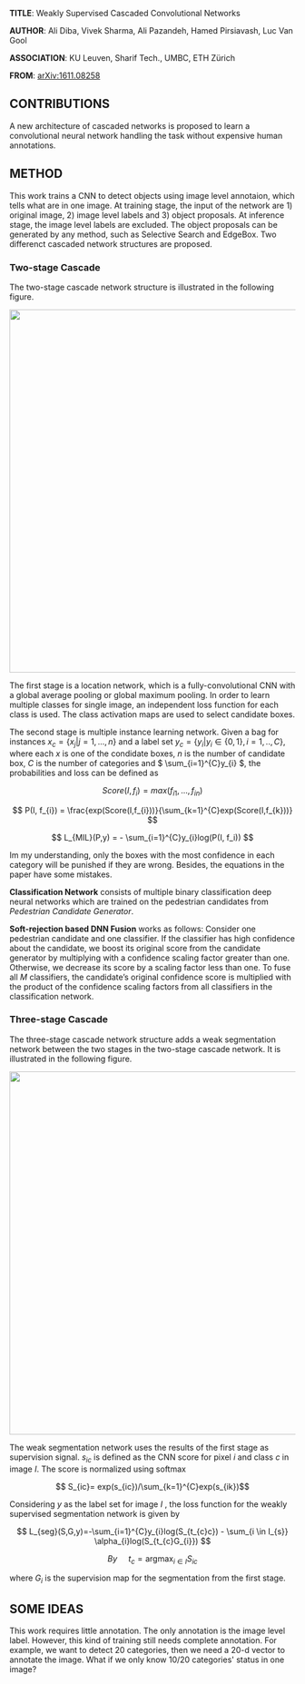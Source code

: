 **TITLE**: Weakly Supervised Cascaded Convolutional Networks

**AUTHOR**: Ali Diba, Vivek Sharma, Ali Pazandeh, Hamed Pirsiavash, Luc Van Gool

**ASSOCIATION**: KU Leuven, Sharif Tech., UMBC, ETH Zürich

**FROM**: [arXiv:1611.08258](https://arxiv.org/abs/1611.08258)

## CONTRIBUTIONS ##

A new architecture of cascaded networks is proposed to learn a convolutional neural network handling the task without
expensive human annotations.

## METHOD ##

This work trains a CNN to detect objects using image level annotaion, which tells what are in one image. At training stage, the input of the network are 1) original image, 2) image level labels and 3) object proposals. At inference stage, the image level labels are excluded. The object proposals can be generated by any method, such as Selective Search and EdgeBox. Two differenct cascaded network structures are proposed. 

### Two-stage Cascade ###

The two-stage cascade network structure is illustrated in the following figure.

<img class="img-responsive center-block" src="https://raw.githubusercontent.com/joshua19881228/my_blogs/master/Computer_Vision/Reading_Note/figures/WCCN_1.jpeg" alt="" width="640"/>

The first stage is a location network, which is a fully-convolutional CNN with a global average pooling or global maximum pooling. In order to learn multiple classes for single image, an independent loss function for each class is used. The class activation maps are used to select candidate boxes.

The second stage is multiple instance learning network. Given a bag for instances $x_{c}=\{x_{j}|j=1,...,n\}$ and a label set $y_{c}=\{y_{i}|y_{i} \in \{0,1\}, i=1,..,C \}$, where each $x$ is one of the condidate boxes, $n$ is the number of candidate box, $C$ is the number of categories and $ \sum_{i=1}^{C}y_{i} $, the probabilities and loss can be defined as 

$$ Score(I,f_{i})=max(f_{i1},...,f_{in}) $$

$$ P(I, f_{i}) = \frac{exp(Score(I,f_{i}))}{\sum_{k=1}^{C}exp(Score(I,f_{k}))} $$

$$ L_{MIL}(P,y) = - \sum_{i=1}^{C}y_{i}log(P(I, f_i)) $$

Im my understanding, only the boxes with the most confidence in each category will be punished if they are wrong. Besides, the equations in the paper have some mistakes.


**Classification Network** consists of multiple binary classification deep neural networks which are trained on the pedestrian candidates from *Pedestrian Candidate Generator*. 

**Soft-rejection based DNN Fusion** works as follows: Consider one pedestrian candidate and one classifier. If the classifier has high confidence about the candidate, we boost its original score from the candidate generator by multiplying with a confidence scaling factor greater than one. Otherwise, we decrease its score by a scaling factor less than one. To fuse all $M$ classifiers, the candidate’s original confidence score is multiplied with the product of the confidence scaling factors from all classifiers in the classification network.

### Three-stage Cascade ###

The three-stage cascade network structure adds a weak segmentation network between the two stages in the two-stage cascade network. It is illustrated in the following figure.

<img class="img-responsive center-block" src="https://raw.githubusercontent.com/joshua19881228/my_blogs/master/Computer_Vision/Reading_Note/figures/WCCN_2.jpeg" alt="" width="640"/>

The weak segmentation network uses the results of the first stage as supervision signal. $s_{ic}$ is defined as the CNN score for pixel $i$ and class $c$ in image $I$. The score is normalized using softmax

$$ S_{ic}= exp(s_{ic})/\sum_{k=1}^{C}exp(s_{ik})$$

Considering $y$ as the label set for image $I$ , the loss function for the weakly supervised segmentation network is given by 

$$ L_{seg}(S,G,y)=-\sum_{i=1}^{C}y_{i}log(S_{t_{c}c}) - \sum_{i \in I_{s}} \alpha_{i}log(S_{t_{c}G_{i}}) $$

$$ By \ \ \ \ \  t_{c} = \mathop{argmax}_{i \in I} S_{ic} $$

where $G_{i}$ is the supervision map for the segmentation from the first stage.

## SOME IDEAS ##

This work requires little annotation. The only annotation is the image level label. However, this kind of training still needs complete annotation. For example, we want to detect 20 categories, then we need a 20-d vector to annotate the image. What if we only know 10/20 categories' status in one image? 